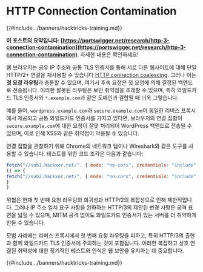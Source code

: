 # HTTP Connection Contamination

{{#include ../banners/hacktricks-training.md}}

**이 포스트의 요약입니다: [https://portswigger.net/research/http-3-connection-contamination](https://portswigger.net/research/http-3-connection-contamination)**. 자세한 내용은 확인하세요!

웹 브라우저는 공유 IP 주소와 공통 TLS 인증서를 통해 서로 다른 웹사이트에 대해 단일 HTTP/2+ 연결을 재사용할 수 있습니다 [HTTP connection coalescing](https://daniel.haxx.se/blog/2016/08/18/http2-connection-coalescing). 그러나 이는 **첫 요청 라우팅**과 충돌할 수 있으며, 여기서 후속 요청은 첫 요청에 의해 결정된 백엔드로 전송됩니다. 이러한 잘못된 라우팅은 보안 취약점을 초래할 수 있으며, 특히 와일드카드 TLS 인증서와 `*.example.com`과 같은 도메인과 결합될 때 더욱 그렇습니다.

예를 들어, `wordpress.example.com`과 `secure.example.com`이 동일한 리버스 프록시에서 제공되고 공통 와일드카드 인증서를 가지고 있다면, 브라우저의 연결 집합이 `secure.example.com`에 대한 요청이 잘못 처리되어 WordPress 백엔드로 전송될 수 있으며, 이로 인해 XSS와 같은 취약점이 악용될 수 있습니다.

연결 집합을 관찰하기 위해 Chrome의 네트워크 탭이나 Wireshark와 같은 도구를 사용할 수 있습니다. 테스트를 위한 코드 조각은 다음과 같습니다:
```javascript
fetch("//sub1.hackxor.net/", { mode: "no-cors", credentials: "include" }).then(
() => {
fetch("//sub2.hackxor.net/", { mode: "no-cors", credentials: "include" })
}
)
```
위협은 현재 첫 번째 요청 라우팅의 희귀성과 HTTP/2의 복잡성으로 인해 제한적입니다. 그러나 IP 주소 일치 요구 사항을 완화하는 HTTP/3의 제안된 변경 사항은 공격 표면을 넓힐 수 있으며, MITM 공격 없이도 와일드카드 인증서가 있는 서버를 더 취약하게 만들 수 있습니다.

모범 사례에는 리버스 프록시에서 첫 번째 요청 라우팅을 피하고, 특히 HTTP/3의 출현과 함께 와일드카드 TLS 인증서에 주의하는 것이 포함됩니다. 이러한 복잡하고 상호 연결된 취약성에 대한 정기적인 테스트와 인식은 웹 보안을 유지하는 데 중요합니다.

{{#include ../banners/hacktricks-training.md}}
